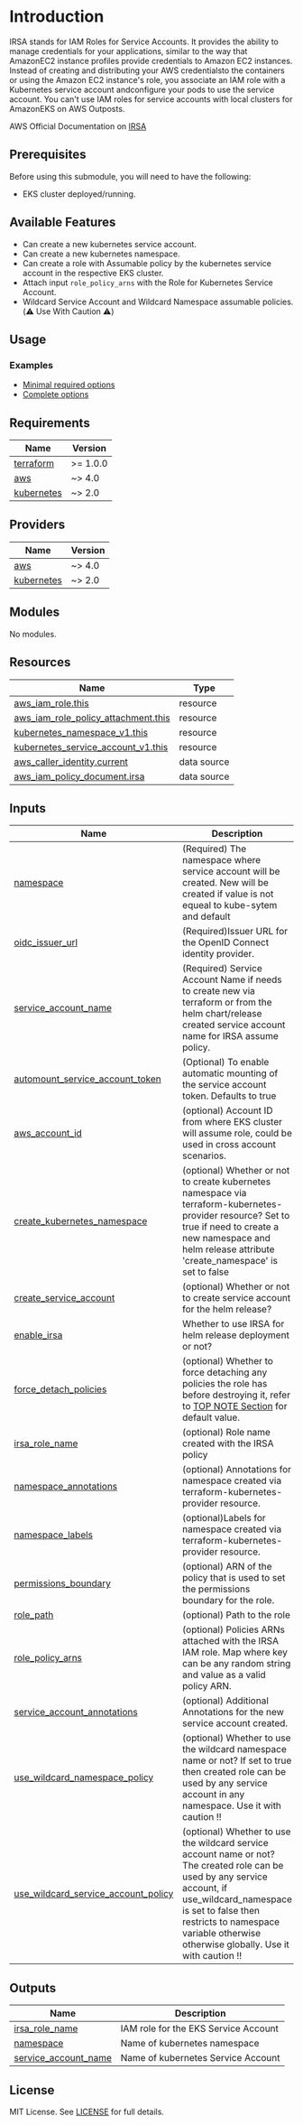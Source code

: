# Introduction

IRSA stands for IAM Roles for Service Accounts. It provides the ability to manage credentials for your applications, similar to the way that AmazonEC2 instance profiles provide credentials to Amazon EC2 instances. Instead of creating and distributing your AWS credentialsto the containers or using the Amazon EC2 instance's role, you associate an IAM role with a Kubernetes service account andconfigure your pods to use the service account. You can't use IAM roles for service accounts with local clusters for AmazonEKS on AWS Outposts.

AWS Official Documentation on [IRSA](https://docs.aws.amazon.com/eks/latest/userguide/iam-roles-for-service-accounts.html)

## Prerequisites

Before using this submodule, you will need to have the following:

- EKS cluster deployed/running.

## Available Features

- Can create a new kubernetes service account.
- Can create a new kubernetes namespace.
- Can create a role with Assumable policy by the kubernetes service account in the respective EKS cluster.
- Attach input `role_policy_arns` with the Role for Kubernetes Service Account.
- Wildcard Service Account and Wildcard Namespace assumable policies. (:warning: Use With Caution :warning:)

## Usage

### Examples
- [Minimal required options](../../examples/irsa/main.tf)
- [Complete options](../../examples/irsa/main.tf)

## Requirements

| Name | Version |
|------|---------|
| <a name="requirement_terraform"></a> [terraform](#requirement\_terraform) | >= 1.0.0 |
| <a name="requirement_aws"></a> [aws](#requirement\_aws) | ~> 4.0 |
| <a name="requirement_kubernetes"></a> [kubernetes](#requirement\_kubernetes) | ~> 2.0 |

## Providers

| Name | Version |
|------|---------|
| <a name="provider_aws"></a> [aws](#provider\_aws) | ~> 4.0 |
| <a name="provider_kubernetes"></a> [kubernetes](#provider\_kubernetes) | ~> 2.0 |

## Modules

No modules.

## Resources

| Name | Type |
|------|------|
| [aws_iam_role.this](https://registry.terraform.io/providers/hashicorp/aws/latest/docs/resources/iam_role) | resource |
| [aws_iam_role_policy_attachment.this](https://registry.terraform.io/providers/hashicorp/aws/latest/docs/resources/iam_role_policy_attachment) | resource |
| [kubernetes_namespace_v1.this](https://registry.terraform.io/providers/hashicorp/kubernetes/latest/docs/resources/namespace_v1) | resource |
| [kubernetes_service_account_v1.this](https://registry.terraform.io/providers/hashicorp/kubernetes/latest/docs/resources/service_account_v1) | resource |
| [aws_caller_identity.current](https://registry.terraform.io/providers/hashicorp/aws/latest/docs/data-sources/caller_identity) | data source |
| [aws_iam_policy_document.irsa](https://registry.terraform.io/providers/hashicorp/aws/latest/docs/data-sources/iam_policy_document) | data source |

## Inputs

| Name | Description | Type | Default | Required |
|------|-------------|------|---------|:--------:|
| <a name="input_namespace"></a> [namespace](#input\_namespace) | (Required) The namespace where service account will be created. New will be created if value is not equeal to kube-sytem and default | `string` | n/a | yes |
| <a name="input_oidc_issuer_url"></a> [oidc\_issuer\_url](#input\_oidc\_issuer\_url) | (Required)Issuer URL for the OpenID Connect identity provider. | `string` | n/a | yes |
| <a name="input_service_account_name"></a> [service\_account\_name](#input\_service\_account\_name) | (Required) Service Account Name if needs to create new via terraform or from the helm chart/release created service account name for IRSA assume policy. | `string` | n/a | yes |
| <a name="input_automount_service_account_token"></a> [automount\_service\_account\_token](#input\_automount\_service\_account\_token) | (Optional) To enable automatic mounting of the service account token. Defaults to true | `bool` | `null` | no |
| <a name="input_aws_account_id"></a> [aws\_account\_id](#input\_aws\_account\_id) | (optional) Account ID from where EKS cluster will assume role, could be used in cross account scenarios. | `string` | `""` | no |
| <a name="input_create_kubernetes_namespace"></a> [create\_kubernetes\_namespace](#input\_create\_kubernetes\_namespace) | (optional) Whether or not to create kubernetes namespace via terraform-kubernetes-provider resource? Set to true if need to create a new namespace and helm release attribute 'create\_namespace' is set to false | `bool` | `false` | no |
| <a name="input_create_service_account"></a> [create\_service\_account](#input\_create\_service\_account) | (optional) Whether or not to create service account for the helm release? | `bool` | `false` | no |
| <a name="input_enable_irsa"></a> [enable\_irsa](#input\_enable\_irsa) | Whether to use IRSA for helm release deployment or not? | `bool` | `true` | no |
| <a name="input_force_detach_policies"></a> [force\_detach\_policies](#input\_force\_detach\_policies) | (optional) Whether to force detaching any policies the role has before destroying it, refer to [TOP NOTE Section](https://registry.terraform.io/providers/hashicorp/aws/latest/docs/resources/iam_role) for default value. | `bool` | `true` | no |
| <a name="input_irsa_role_name"></a> [irsa\_role\_name](#input\_irsa\_role\_name) | (optional) Role name created with the IRSA policy | `string` | `""` | no |
| <a name="input_namespace_annotations"></a> [namespace\_annotations](#input\_namespace\_annotations) | (optional) Annotations for namespace created via terraform-kubernetes-provider resource. | `map(string)` | `{}` | no |
| <a name="input_namespace_labels"></a> [namespace\_labels](#input\_namespace\_labels) | (optional)Labels for namespace created via terraform-kubernetes-provider resource. | `map(string)` | `{}` | no |
| <a name="input_permissions_boundary"></a> [permissions\_boundary](#input\_permissions\_boundary) | (optional) ARN of the policy that is used to set the permissions boundary for the role. | `string` | `null` | no |
| <a name="input_role_path"></a> [role\_path](#input\_role\_path) | (optional)  Path to the role | `string` | `null` | no |
| <a name="input_role_policy_arns"></a> [role\_policy\_arns](#input\_role\_policy\_arns) | (optional) Policies ARNs attached with the IRSA IAM role. Map where key can be any random string and value as a valid policy ARN. | `map(string)` | `{}` | no |
| <a name="input_service_account_annotations"></a> [service\_account\_annotations](#input\_service\_account\_annotations) | (optional) Additional Annotations for the new service account created. | `map(string)` | `{}` | no |
| <a name="input_use_wildcard_namespace_policy"></a> [use\_wildcard\_namespace\_policy](#input\_use\_wildcard\_namespace\_policy) | (optional) Whether to use the wildcard namespace name or not? If set to true then created role can be used by any service account in any namespace. Use it with caution !! | `bool` | `false` | no |
| <a name="input_use_wildcard_service_account_policy"></a> [use\_wildcard\_service\_account\_policy](#input\_use\_wildcard\_service\_account\_policy) | (optional) Whether to use the wildcard service account name or not? The created role can be used by any service account, if use\_wildcard\_namespace is set to false then restricts to namespace variable otherwise otherwise globally. Use it with caution !! | `bool` | `false` | no |

## Outputs

| Name | Description |
|------|-------------|
| <a name="output_irsa_role_name"></a> [irsa\_role\_name](#output\_irsa\_role\_name) | IAM role for the EKS Service Account |
| <a name="output_namespace"></a> [namespace](#output\_namespace) | Name of kubernetes namespace |
| <a name="output_service_account_name"></a> [service\_account\_name](#output\_service\_account\_name) | Name of kubernetes Service Account |

## License

MIT License. See [LICENSE](https://github.com/ishuar/terraform-aws-eks/blob/main/LICENSE) for full details.